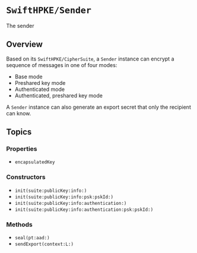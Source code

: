 # ``SwiftHPKE/Sender``

The sender

## Overview

Based on its ``SwiftHPKE/CipherSuite``, a `Sender` instance can encrypt a sequence of messages in one of four modes:

* Base mode
* Preshared key mode
* Authenticated mode
* Authenticated, preshared key mode
 
A `Sender` instance can also generate an export secret that only the recipient can know.

## Topics

### Properties

- ``encapsulatedKey``

### Constructors

- ``init(suite:publicKey:info:)``
- ``init(suite:publicKey:info:psk:pskId:)``
- ``init(suite:publicKey:info:authentication:)``
- ``init(suite:publicKey:info:authentication:psk:pskId:)``

### Methods

- ``seal(pt:aad:)``
- ``sendExport(context:L:)``
